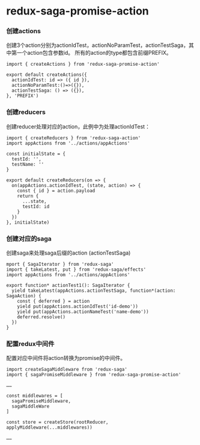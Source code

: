 # redux-saga-promise-action

### 创建actions
创建3个action分别为actionIdTest，actionNoParamTest，actionTestSaga，其中第一个action包含参数id。
所有的action的type都包含前缀PREFIX。

```
import { createActions } from 'redux-saga-promise-action'

export default createActions({
  actionIdTest: id => ({ id }),
  actionNoParamTest:()=>({}),
  actionTestSaga: () => ({}),
}, 'PREFIX')

```


### 创建reducers
创建reducer处理对应的action，此例中为处理actionIdTest：

```
import { createReducers } from 'redux-saga-action'
import appActions from '../actions/appActions'

const initialState = {
  testId: '',
  testName: ''
}

export default createReducers(on => {
  on(appActions.actionIdTest, (state, action) => {
    const { id } = action.payload
    return {
      ...state,
      testId: id
    }
  })
}, initialState)
```

### 创建对应的saga

创建saga来处理saga后缀的action (actionTestSaga)

```
mport { SagaIterator } from 'redux-saga'
import { takeLatest, put } from 'redux-saga/effects'
import appActions from '../actions/appActions'

export function* actionTest1(): SagaIterator {
  yield takeLatest(appActions.actionTestSaga, function*(action: SagaAction) {
    const { deferred } = action
    yield put(appActions.actionIdTest('id-demo'))
    yield put(appActions.actionNameTest('name-demo'))
    deferred.resolve()
  })
}
```


### 配置redux中间件

配置对应中间件将action转换为promise的中间件。

```
import createSagaMiddleware from 'redux-saga'
import { sagaPromiseMiddleware } from 'redux-saga-promise-action'

……

const middlewares = [
  sagaPromiseMiddleware,
  sagaMiddleWare
]

const store = createStore(rootReducer, applyMiddleware(...middlewares))

……

```



